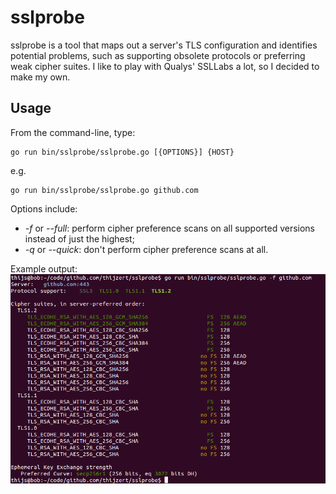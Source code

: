sslprobe
========

sslprobe is a tool that maps out a server's TLS configuration and identifies potential problems, such as supporting obsolete protocols or preferring weak cipher suites.
I like to play with Qualys' SSLLabs a lot, so I decided to make my own.

Usage
-----
From the command-line, type:
```
go run bin/sslprobe/sslprobe.go [{OPTIONS}] {HOST}
```
e.g.
```
go run bin/sslprobe/sslprobe.go github.com
```
Options include:

* *-f* or *--full*: perform cipher preference scans on all supported versions instead of just the highest;
* *-q* or *--quick*: don't perform cipher preference scans at all.

Example output:
![Example output](example-output.png)
